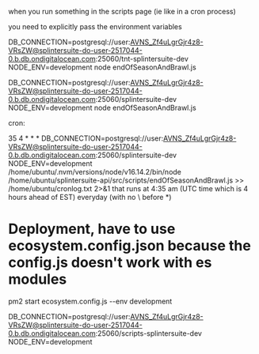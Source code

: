 when you run something in the scripts page (ie like in a cron process)

you need to explicitly pass the environment variables

DB_CONNECTION=postgresql://user:AVNS_Zf4uLgrGjr4z8-VRsZW@splintersuite-do-user-2517044-0.b.db.ondigitalocean.com:25060/tnt-splintersuite-dev NODE_ENV=development node endOfSeasonAndBrawl.js

DB_CONNECTION=postgresql://user:AVNS_Zf4uLgrGjr4z8-VRsZW@splintersuite-do-user-2517044-0.b.db.ondigitalocean.com:25060/splintersuite-dev NODE_ENV=development node endOfSeasonAndBrawl.js

cron:

35 4 \* \* \* DB_CONNECTION=postgresql://user:AVNS_Zf4uLgrGjr4z8-VRsZW@splintersuite-do-user-2517044-0.b.db.ondigitalocean.com:25060/splintersuite-dev NODE_ENV=development /home/ubuntu/.nvm/versions/node/v16.14.2/bin/node /home/ubuntu/splintersuite-api/src/scripts/endOfSeasonAndBrawl.js >> /home/ubuntu/cronlog.txt 2>&1
that runs at 4:35 am (UTC time which is 4 hours ahead of EST) everyday (with no \ before \*)

# Deployment, have to use ecosystem.config.json because the config.js doesn't work with es modules

pm2 start ecosystem.config.js --env development

DB_CONNECTION=postgresql://user:AVNS_Zf4uLgrGjr4z8-VRsZW@splintersuite-do-user-2517044-0.b.db.ondigitalocean.com:25060/scripts-splintersuite-dev NODE_ENV=development
